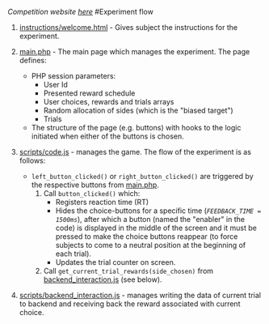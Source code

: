 _Competition website [here](https://sites.google.com/view/cec19/home?authuser=0)_
#Experiment flow
1. [instructions/welcome.html](http://decision-making-lab.com/visual_experiment/cmptn_remote/instructions/welcome.html) -
Gives subject the instructions for the experiment.   
1. [main.php](http://decision-making-lab.com/visual_experiment/cmptn_remote/main.php) - The main page which
manages the experiment. The page defines:
    - PHP session parameters:
        - User Id
        - Presented reward schedule
        - User choices, rewards and trials arrays
        - Random allocation of sides (which is the "biased target")
        - Trials
    - The structure of the page (e.g. buttons) with hooks to the logic initiated when either of the buttons 
    is chosen.
1.  [scripts/code.js]() - manages the game. The flow of the experiment is as follows:
    
    - `left_button_clicked()` or `right_button_clicked()` are triggered by the respective buttons from [main.php]().
        1. Call `button_clicked()` which:
            - Registers reaction time (RT)
            - Hides the choice-buttons for a specific time (_`FEEDBACK_TIME = 1500ms`_), after which a button 
            (named the "enabler" in the code) is displayed in the middle of the screen and it must be pressed 
            to make the choice buttons reappear (to force subjects to come to a neutral position at the beginning 
            of each trial).
            -   Updates the trial counter on screen.
        1. Call `get_current_trial_rewards(side_chosen)` from [backend_interaction.js]() (see below).
1.  [scripts/backend_interaction.js]() - manages writing the data of current trial to backend and receiving back 
the reward associated with current choice.  